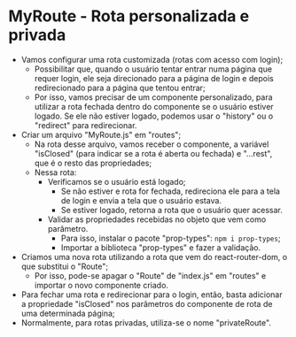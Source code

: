 # MyRoute - Rota personalizada e privada

- Vamos configurar uma rota customizada (rotas com acesso com login);
    - Possibilitar que, quando o usuário tentar entrar numa página que requer login, ele seja direcionado para a página de login e depois redirecionado para a página que tentou entrar;
    - Por isso, vamos precisar de um componente personalizado, para utilizar a rota fechada dentro do componente se o usuário estiver logado. Se ele não estiver logado, podemos usar o "history" ou o "redirect" para redirecionar.
- Criar um arquivo "MyRoute.js" em "routes";
    - Na rota desse arquivo, vamos receber o componente, a variável "isClosed" (para indicar se a rota é aberta ou fechada) e "...rest", que é o resto das propriedades;
    - Nessa rota:
      - Verificamos se o usuário está logado;
        - Se não estiver e rota for fechada, redireciona ele para a tela de login e envia a tela que o usuário estava.
        - Se estiver logado, retorna a rota que o usuário quer acessar.
      - Validar as propriedades recebidas no objeto que vem como parâmetro.
        - Para isso, instalar o pacote "prop-types": `npm i prop-types`;
        - Importar a biblioteca "prop-types" e fazer a validação.
- Criamos uma nova rota utilizando a rota que vem do react-router-dom, o que substitui o "Route";
  - Por isso, pode-se apagar o "Route" de "index.js" em "routes" e importar o novo componente criado.
- Para fechar uma rota e redirecionar para o login, então, basta adicionar a propriedade "isClosed" nos parâmetros do componente de rota de uma determinada página;
- Normalmente, para rotas privadas, utiliza-se o nome "privateRoute".
